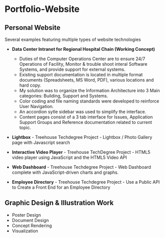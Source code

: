 # Portfolio-Website


## Personal Website
Several examples featuring multiple types of website technologies

- **Data Center Intranet for Regional Hospital Chain (Working Concept)**
  - Duties of the Computer Operations Center are to ensure 24/7 Operations of Facility, Monitor & trouble shoot interal Software Systems, and provide support for external systems. 
  - Existing support documentation is located in multiple format documents (Spreadsheets, MS Word, PDF), various locations and hard copy. 
  - My solution was to organize the Information Architecture into 3 Main categories: Building, Support and Systems. 
  - Color coding and file naming standards were developed to reinforce User Navigation. 
  - An accordion sytle sidebar was used to simplify the interface. 
  - Content pages consist of a 3 tab interface for Issues, Application Support Groups and Reference documentation related to current topic.

- **Lightbox** - Treehouse Techdegree Project - Lightbox / Photo Gallery page with Javascript search
- **Interactive Video Player** - Treehouse TechDegree  Project - HTML5 video player using JavaScript and the HTML5 Video API
- **Web Dashboard** - Treehouse Techdegree Project - Web Dashboard complete with JavaScript-driven charts and graphs.
- **Employee Directory** - Treehouse Techdegree Project - Use a Public API to Create a Front End for an Employee Directory

## Graphic Design & Illustration Work

- Poster Design
- Document Design
- Concept Rendering
- Visualization

